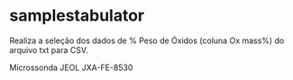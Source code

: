 # samplestabulator

Realiza a seleção dos dados de % Peso de Óxidos (coluna Ox mass%) do arquivo txt para CSV.

Microssonda JEOL JXA-FE-8530
